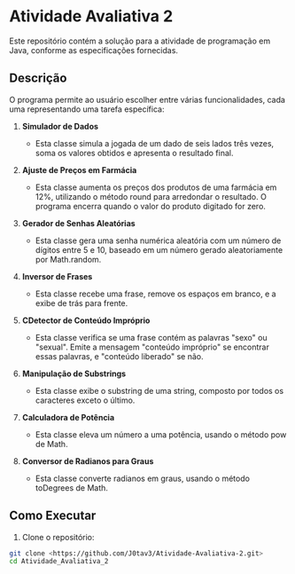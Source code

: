 # Atividade Avaliativa 2

Este repositório contém a solução para a atividade de programação em Java, conforme as especificações fornecidas.

## Descrição

O programa permite ao usuário escolher entre várias funcionalidades, cada uma representando uma tarefa específica:

1. **Simulador de Dados**
   - Esta classe simula a jogada de um dado de seis lados três vezes, soma os valores obtidos e apresenta o resultado final.

2. **Ajuste de Preços em Farmácia**
   - Esta classe aumenta os preços dos produtos de uma farmácia em 12%, utilizando o método round para arredondar o resultado. O programa encerra quando o valor do produto digitado for zero.

3. **Gerador de Senhas Aleatórias**
   - Esta classe gera uma senha numérica aleatória com um número de dígitos entre 5 e 10, baseado em um número gerado aleatoriamente por Math.random.

4. **Inversor de Frases**
   - Esta classe recebe uma frase, remove os espaços em branco, e a exibe de trás para frente.

5. **CDetector de Conteúdo Impróprio**
   - Esta classe verifica se uma frase contém as palavras "sexo" ou "sexual". Emite a mensagem "conteúdo impróprio" se encontrar essas palavras, e "conteúdo liberado" se não.

6. **Manipulação de Substrings**
   - Esta classe exibe o substring de uma string, composto por todos os caracteres exceto o último.

7. **Calculadora de Potência**
   - Esta classe eleva um número a uma potência, usando o método pow de Math.

8. **Conversor de Radianos para Graus**
   - Esta classe converte radianos em graus, usando o método toDegrees de Math.

## Como Executar

1. Clone o repositório:
```sh
git clone <https://github.com/J0tav3/Atividade-Avaliativa-2.git>
cd Atividade_Avaliativa_2
